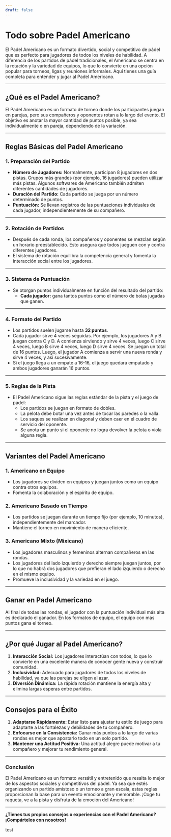 ```yaml
---
draft: false
---
```

# Todo sobre Padel Americano

El Padel Americano es un formato divertido, social y competitivo de pádel que es perfecto para jugadores de todos los niveles de habilidad. A diferencia de los partidos de pádel tradicionales, el Americano se centra en la rotación y la variedad de equipos, lo que lo convierte en una opción popular para torneos, ligas y reuniones informales. Aquí tienes una guía completa para entender y jugar al Padel Americano.

---

## **¿Qué es el Padel Americano?**

El Padel Americano es un formato de torneo donde los participantes juegan en parejas, pero sus compañeros y oponentes rotan a lo largo del evento. El objetivo es anotar la mayor cantidad de puntos posible, ya sea individualmente o en pareja, dependiendo de la variación.

---

## **Reglas Básicas del Padel Americano**

### **1. Preparación del Partido**
- **Número de Jugadores:** Normalmente, participan 8 jugadores en dos pistas. Grupos más grandes (por ejemplo, 16 jugadores) pueden utilizar más pistas. Algunos softwares de Americano también admiten diferentes cantidades de jugadores.
- **Duración del Partido:** Cada partido se juega por un número determinado de puntos.
- **Puntuación:** Se llevan registros de las puntuaciones individuales de cada jugador, independientemente de su compañero.

---

### **2. Rotación de Partidos**
- Después de cada ronda, los compañeros y oponentes se mezclan según un horario preestablecido. Esto asegura que todos jueguen con y contra diferentes jugadores.
- El sistema de rotación equilibra la competencia general y fomenta la interacción social entre los jugadores.

---

### **3. Sistema de Puntuación**
- Se otorgan puntos individualmente en función del resultado del partido:
  - **Cada jugador:** gana tantos puntos como el número de bolas jugadas que ganen.

---

### **4. Formato del Partido**
- Los partidos suelen jugarse hasta **32 puntos**.
- Cada jugador sirve 4 veces seguidas. Por ejemplo, los jugadores A y B juegan contra C y D. A comienza sirviendo y sirve 4 veces, luego C sirve 4 veces, luego B sirve 4 veces, luego D sirve 4 veces. Se juegan un total de 16 puntos. Luego, el jugador A comienza a servir una nueva ronda y sirve 4 veces, y así sucesivamente.
- Si el juego llega a un empate a 16-16, el juego quedará empatado y ambos jugadores ganarán 16 puntos.

---

### **5. Reglas de la Pista**
- El Padel Americano sigue las reglas estándar de la pista y el juego de pádel:
  - Los partidos se juegan en formato de dobles.
  - La pelota debe botar una vez antes de tocar las paredes o la valla.
  - Los saques se realizan en diagonal y deben caer en el cuadro de servicio del oponente.
  - Se anota un punto si el oponente no logra devolver la pelota o viola alguna regla.

---

## **Variantes del Padel Americano**

### **1. Americano en Equipo**
- Los jugadores se dividen en equipos y juegan juntos como un equipo contra otros equipos.
- Fomenta la colaboración y el espíritu de equipo.

### **2. Americano Basado en Tiempo**
- Los partidos se juegan durante un tiempo fijo (por ejemplo, 10 minutos), independientemente del marcador.
- Mantiene el torneo en movimiento de manera eficiente.

### **3. Americano Mixto (Mixicano)**
- Los jugadores masculinos y femeninos alternan compañeros en las rondas.
- Los jugadores del lado izquierdo y derecho siempre juegan juntos, por lo que no habrá dos jugadores que prefieran el lado izquierdo o derecho en el mismo equipo.
- Promueve la inclusividad y la variedad en el juego.

---

## **Ganar en Padel Americano**

Al final de todas las rondas, el jugador con la puntuación individual más alta es declarado el ganador. En los formatos de equipo, el equipo con más puntos gana el torneo.

---

## **¿Por qué Jugar al Padel Americano?**

1. **Interacción Social:** Los jugadores interactúan con todos, lo que lo convierte en una excelente manera de conocer gente nueva y construir comunidad.
2. **Inclusividad:** Adecuado para jugadores de todos los niveles de habilidad, ya que las parejas se eligen al azar.
3. **Diversión Dinámica:** La rápida rotación mantiene la energía alta y elimina largas esperas entre partidos.

---

## **Consejos para el Éxito**

1. **Adaptarse Rápidamente:** Estar listo para ajustar tu estilo de juego para adaptarte a las fortalezas y debilidades de tu compañero.
2. **Enfocarse en la Consistencia:** Ganar más puntos a lo largo de varias rondas es mejor que apostarlo todo en un solo partido.
3. **Mantener una Actitud Positiva:** Una actitud alegre puede motivar a tu compañero y mejorar tu rendimiento general.

---

### **Conclusión**

El Padel Americano es un formato versátil y entretenido que resalta lo mejor de los aspectos sociales y competitivos del pádel. Ya sea que estés organizando un partido amistoso o un torneo a gran escala, estas reglas proporcionan la base para un evento emocionante y memorable. ¡Coge tu raqueta, ve a la pista y disfruta de la emoción del Americano!

---

**¿Tienes tus propios consejos o experiencias con el Padel Americano? ¡Compártelos con nosotros!**

test